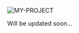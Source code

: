 ![MY-PROJECT](https://user-images.githubusercontent.com/58173938/205805788-20568947-9192-41d4-a624-402ee840efae.png)

Will be updated soon...
